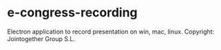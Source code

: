 # e-congress-recording
Electron application to record presentation on win, mac, linux.
Copyright: Jointogether Group S.L. 
